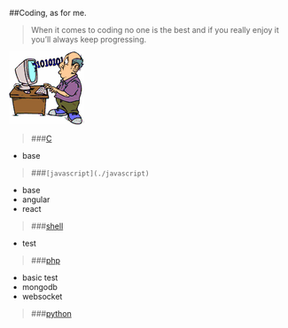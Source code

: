 ##Coding, as for me.

>When it comes to coding no one is the best and if you really enjoy it you’ll always keep progressing.

![coding](./coding.png)

> ###[C](./c) 

- base

> ###``[javascript](./javascript)``

- base
- angular
- react 

> ###[shell](./shell)

- test

> ###[php](./php)

- basic test
- mongodb
- websocket

> ###[python](./python)



